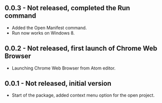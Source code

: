 ## 0.0.3 - Not released, completed the Run command
* Added the Open Manifest command.
* Run now works on Windows 8.

## 0.0.2 - Not released, first launch of Chrome Web Browser
* Launching Chrome Web Browser from Atom editor.

## 0.0.1 - Not released, initial version
* Start of the package, added context menu option for the open project.
